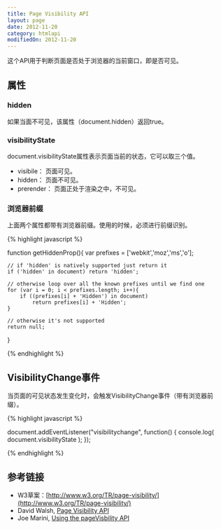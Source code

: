```yaml
---
title: Page Visibility API
layout: page
date: 2012-11-20
category: htmlapi
modifiedOn: 2012-11-20
---
```


这个API用于判断页面是否处于浏览器的当前窗口，即是否可见。

## 属性

### hidden

如果当面不可见，该属性（document.hidden）返回true。

### visibilityState

document.visibilityState属性表示页面当前的状态，它可以取三个值。

* visibile： 页面可见。
* hidden： 页面不可见。
* prerender： 页面正处于渲染之中，不可见。

### 浏览器前缀

上面两个属性都带有浏览器前缀。使用的时候，必须进行前缀识别。

{% highlight javascript %}

function getHiddenProp(){
    var prefixes = ['webkit','moz','ms','o'];
    
    // if 'hidden' is natively supported just return it
    if ('hidden' in document) return 'hidden';
    
    // otherwise loop over all the known prefixes until we find one
    for (var i = 0; i < prefixes.length; i++){
        if ((prefixes[i] + 'Hidden') in document) 
            return prefixes[i] + 'Hidden';
    }

    // otherwise it's not supported
    return null;
}

{% endhighlight %}

## VisibilityChange事件

当页面的可见状态发生变化时，会触发VisibilityChange事件（带有浏览器前缀）。

{% highlight javascript %}

document.addEventListener("visibilitychange", function() {
  console.log( document.visibilityState );
});

{% endhighlight %}

## 参考链接

* W3草案：[http://www.w3.org/TR/page-visibility/](http://www.w3.org/TR/page-visibility/)
* David Walsh, [Page Visibility API](http://davidwalsh.name/page-visibility)
* Joe Marini, [Using the pageVisbility API](http://www.html5rocks.com/en/tutorials/pagevisibility/intro/)


